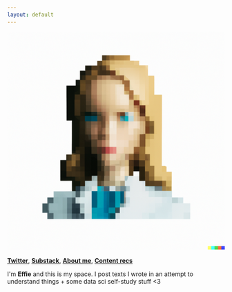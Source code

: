 ```yaml
---
layout: default
---
```


![Banner](assets/IMG_5113.PNG)


**[Twitter](http://twitter.com/heffiemetal)**,    **[Substack](http://effieklimi.substack.com)**,    **[About me]()**,    **[Content recs]()**  


I'm **Effie** and this is my space. I post texts I wrote in an attempt to understand things + some data sci self-study stuff <3

